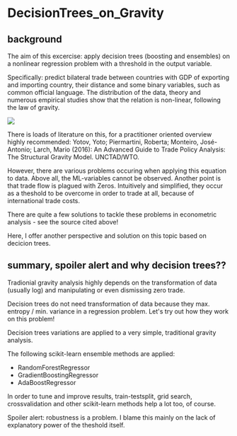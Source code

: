 # DecisionTrees_on_Gravity

## background
The aim of this excercise: apply decision trees (boosting and ensembles) on a nonlinear regression problem with a threshold in the output variable. 

Specifically: predict bilateral trade between countries with GDP of exporting and importing country, their distance and some binary variables, such as common official language. 
The distribution of the data, theory and numerous empirical studies show that the relation is non-linear, following the law of gravity. 

<img src="https://render.githubusercontent.com/render/math?math=tradeFlow=\frac{GDP_{exp}*GDP_{imp}}{GDP_{world}}*(\frac{tradeCosts}{ML_{exp}*ML_{imp}})^{1-elast}">

There is loads of literature on this, for a practitioner oriented overview highly recommended: Yotov, Yoto; Piermartini, Roberta; Monteiro, José-Antonio; Larch, Mario (2016): An Advanced Guide to Trade Policy Analysis: The Structural Gravity Model. UNCTAD/WTO.

However, there are various problems occuring when applying this equation to data. Above all, the ML-variables cannot be observed. Another point is that trade flow is plagued with Zeros. Intuitively and simplified, they occur as a theshold to be overcome in order to trade at all, because of international trade costs.

There are quite a few solutions to tackle these problems in econometric analysis - see the source cited above!

Here, I offer another perspective and solution on this topic based on decicion trees.

## summary, spoiler alert and why decision trees??

Tradionial gravity analysis highly depends on the transformation of data (usually log) and manipulating or even dismissing zero trade. 

Decision trees do not need transformation of data because they max. entropy / min. variance in a regression problem. Let's try out how they work on this problem!

Decision trees variations are applied to a very simple, traditional gravity analysis. 

The following scikit-learn ensemble methods are applied:
* RandomForestRegressor
* GradientBoostingRegressor
* AdaBoostRegressor

In order to tune and improve results, train-testsplit, grid search, crossvalidation and other scikit-learn methods help a lot too, of course.

Spoiler alert: robustness is a problem. I blame this mainly on the lack of explanatory power of the theshold itself.


